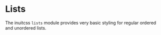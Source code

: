 # Lists

The inuitcss `lists` module provides very basic styling for regular ordered and
unordered lists.
